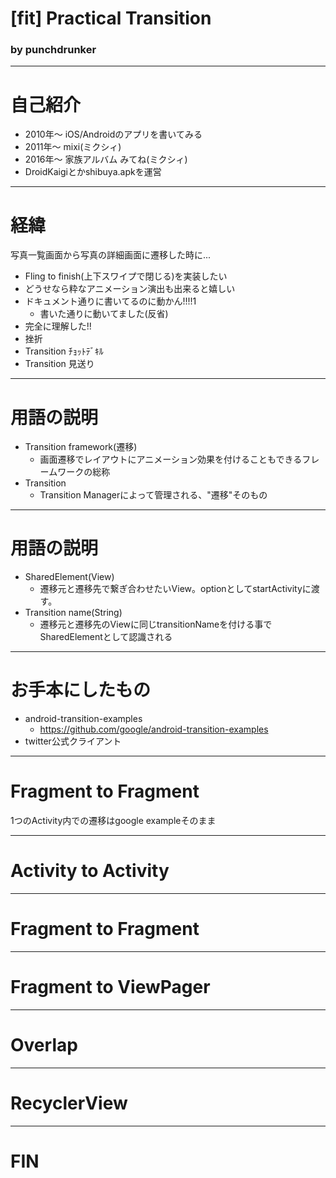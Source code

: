 # [fit] Practical Transition

### by punchdrunker

---

# 自己紹介

- 2010年〜 iOS/Androidのアプリを書いてみる
- 2011年〜 mixi(ミクシィ)
- 2016年〜 家族アルバム みてね(ミクシィ)
- DroidKaigiとかshibuya.apkを運営

---

# 経緯

写真一覧画面から写真の詳細画面に遷移した時に...

- Fling to finish(上下スワイプで閉じる)を実装したい
- どうせなら粋なアニメーション演出も出来ると嬉しい
- ドキュメント通りに書いてるのに動かん!!!!1
  - 書いた通りに動いてました(反省)
- 完全に理解した!!
- 挫折
- Transition ﾁｮｯﾄﾃﾞｷﾙ
- Transition 見送り

---

# 用語の説明

- Transition framework(遷移)
  - 画面遷移でレイアウトにアニメーション効果を付けることもできるフレームワークの総称
- Transition
  - Transition Managerによって管理される、"遷移"そのもの

---

# 用語の説明
- SharedElement(View)
  - 遷移元と遷移先で繋ぎ合わせたいView。optionとしてstartActivityに渡す。
- Transition name(String)
  - 遷移元と遷移先のViewに同じtransitionNameを付ける事でSharedElementとして認識される

---

# お手本にしたもの

- android-transition-examples
  - https://github.com/google/android-transition-examples
- twitter公式クライアント

---

# Fragment to Fragment

1つのActivity内での遷移はgoogle exampleそのまま

---

# Activity to Activity

---

# Fragment to Fragment

---

# Fragment to ViewPager

---

# Overlap

---

# RecyclerView

---

# FIN
